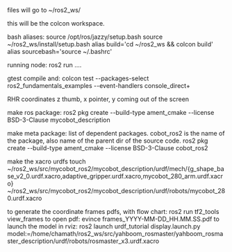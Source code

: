 files will go to ~/ros2_ws/

this will be the colcon workspace.

bash aliases:
source /opt/ros/jazzy/setup.bash
source ~/ros2_ws/install/setup.bash
alias build='cd ~/ros2_ws && colcon build'
alias sourcebash='source ~/.bashrc'

running node: ros2 run ....

gtest compile and:
colcon test --packages-select ros2_fundamentals_examples --event-handlers console_direct+

RHR coordinates z thumb, x pointer, y coming out of the screen

make ros package:
ros2 pkg create --build-type ament_cmake --license BSD-3-Clause mycobot_description

make meta package: list of dependent packages. cobot_ros2 is the name of the package, also name of the parent dir of the source code.
ros2 pkg create --build-type ament_cmake --license BSD-3-Clause cobot_ros2

make the xacro urdfs
touch ~/ros2_ws/src/mycobot_ros2/mycobot_description/urdf/mech/{g_shape_base_v2_0.urdf.xacro,adaptive_gripper.urdf.xacro,mycobot_280_arm.urdf.xacro} ~/ros2_ws/src/mycobot_ros2/mycobot_description/urdf/robots/mycobot_280.urdf.xacro

to generate the coordinate frames pdfs, with flow chart:
ros2 run tf2_tools view_frames
to open pdf:
evince frames_YYYY-MM-DD_HH.MM.SS.pdf 
to launch the model in rviz:
ros2 launch urdf_tutorial display.launch.py model:=/home/chamath/ros2_ws/src/yahboom_rosmaster/yahboom_rosmaster_description/urdf/robots/rosmaster_x3.urdf.xacro
